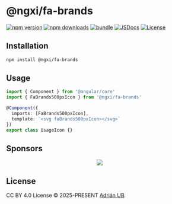 # @ngxi/fa-brands

[![npm version][npm-version-src]][npm-version-href]
[![npm downloads][npm-downloads-src]][npm-downloads-href]
[![bundle][bundle-src]][bundle-href]
[![JSDocs][jsdocs-src]][jsdocs-href]
[![License][license-src]][license-href]

## Installation

```sh
npm install @ngxi/fa-brands
```

## Usage

```ts
import { Component } from '@angular/core'
import { FaBrands500pxIcon } from '@ngxi/fa-brands'

@Component({
  imports: [FaBrands500pxIcon],
  template: `<svg faBrands500pxIcon></svg>`
})
export class UsageIcon {}
```

## Sponsors

<p align="center">
  <a href="https://cdn.jsdelivr.net/gh/adrian-ub/static/sponsors.svg">
    <img src='https://cdn.jsdelivr.net/gh/adrian-ub/static/sponsors.svg'/>
  </a>
</p>

## License

CC BY 4.0 License © 2025-PRESENT [Adrián UB](https://github.com/adrian-ub)

<!-- Badges -->

[npm-version-src]: https://img.shields.io/npm/v/@ngxi/fa-brands?style=flat&colorA=080f12&colorB=1fa669
[npm-version-href]: https://npmjs.com/package/@ngxi/fa-brands
[npm-downloads-src]: https://img.shields.io/npm/dm/@ngxi/fa-brands?style=flat&colorA=080f12&colorB=1fa669
[npm-downloads-href]: https://npmjs.com/package/@ngxi/fa-brands
[bundle-src]: https://img.shields.io/bundlephobia/minzip/@ngxi/fa-brands?style=flat&colorA=080f12&colorB=1fa669&label=minzip
[bundle-href]: https://bundlephobia.com/result?p=@ngxi/fa-brands
[license-src]: https://img.shields.io/npm/l/@ngxi/fa-brands?style=flat&colorA=080f12&colorB=1fa669
[license-href]: https://github.com/adrian-ub/ngxi/blob/main/LICENSE
[jsdocs-src]: https://img.shields.io/badge/jsdocs-reference-080f12?style=flat&colorA=080f12&colorB=1fa669
[jsdocs-href]: https://www.jsdocs.io/package/@ngxi/fa-brands

